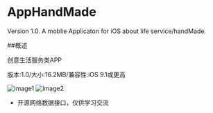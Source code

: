 # AppHandMade
Version 1.0. A moblie Applicaton for iOS about life service/handMade.

##概述


创意生活服务类APP

版本:1.0/大小:16.2MB/兼容性:iOS 9.1或更高


![image1](http://a2.mzstatic.com/us/r30/Purple49/v4/67/3a/51/673a510b-3d76-2732-690c-998037435d44/screen322x572.jpeg)
![image2](http://a5.mzstatic.com/us/r30/Purple2/v4/58/59/69/58596938-0730-ca66-81d7-7b36c6235f58/screen322x572.jpeg)

- 开源网络数据接口，仅供学习交流
